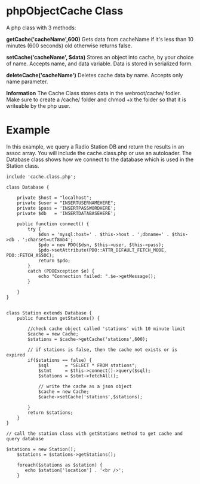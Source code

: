# phpObjectCache Class
A php class with 3 methods:

**getCache('cacheName',600)**
Gets data from cacheName if it's less than 10 minutes (600 seconds) old otherwise returns false.

**setCache('cacheName', $data)**
Stores an object into cache, by your choice of name. Accepts name, and data variable. Data is stored in serialized form.

**deleteCache('cacheName')**
Deletes cache data by name. Accepts only name parameter.

**Information**
The Cache Class stores data in the webroot/cache/ fodler. Make sure to create a /cache/ folder and chmod +x the folder so that it is writeable by the php user. 

# Example #
In this example, we query a Radio Station DB and return the results in an assoc array. You will include the cache.class.php or use an autoloader. The Database class shows how we connect to the database which is used in the Station class.  

```
include 'cache.class.php';

class Database {
	
	private $host = "localhost";
	private $user = "INSERTUSERNAMEHERE";
	private $pass = 'INSERTPASSWORDHERE';
	private $db   = 'INSERTDATABASEHERE';
	
	public function connect() {
		try {
			$dsn = 'mysql:host=' . $this->host . ';dbname=' . $this->db . ';charset=utf8mb4';
			$pdo = new PDO($dsn, $this->user, $this->pass);
			$pdo->setAttribute(PDO::ATTR_DEFAULT_FETCH_MODE, PDO::FETCH_ASSOC);
			return $pdo;	
		}
		catch (PDOException $e) {
			echo "Connection failed: ".$e->getMessage();
		}
		
	}
}


class Station extends Database {
	public function getStations() {
	
		//check cache object called 'stations' with 10 minute limit
		$cache = new Cache;
		$stations = $cache->getCache('stations',600);
		
		// if stations is false, then the cache not exists or is expired
		if($stations == false) {
			$sql  	  = "SELECT * FROM stations";
			$stmt 	  = $this->connect()->query($sql);
			$stations = $stmt->fetchAll();
	
			// write the cache as a json object
			$cache = new Cache;
			$cache->setCache('stations',$stations);
			
		} 
		return $stations;
	}	
}

// call the station class with getStations method to get cache and query database

$stations = new Station();
	$stations = $stations->getStations();
	
	foreach($stations as $station) {
	   echo $station['location'] . '<br />';
	}


```
